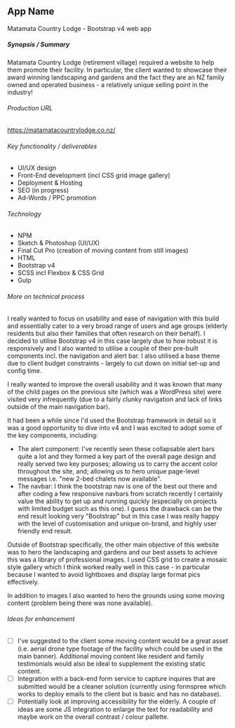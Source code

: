 ## App Name 

Matamata Country Lodge - Bootstrap v4 web app

##### Synopsis / Summary 

Matamata Country Lodge (retirement village) required a website to help them promote their facility. In particular, the client wanted to showcase their award winning landscaping and gardens and the fact they are an NZ family owned and operated business - a relatively unique selling point in the industry!

###### Production URL

https://matamatacountrylodge.co.nz/

###### Key functionality / deliverables

- UI/UX design
- Front-End development (incl CSS grid image gallery)
- Deployment & Hosting
- SEO (in progress)
- Ad-Words / PPC promotion

###### Technology 

- NPM
- Sketch & Photoshop (UI/UX)
- Final Cut Pro (creation of moving content from still images)
- HTML
- Bootstrap v4
- SCSS incl Flexbox & CSS Grid
- Gulp 

###### More on technical process

I really wanted to focus on usability and ease of navigation with this build and essentially cater to a very broad range of users and age groups (elderly residents but also their families that often research on their behalf). I decided to utilise Bootstrap v4 in this case largely due to how robust it is responsively and I also wanted to utilise a couple of their pre-built components incl. the navigation and alert bar. I also utilised a base theme due to client budget constraints - largely to cut down on initial set-up and config time.

I really wanted to improve the overall usability and it was known that many of the child pages on the previous site (which was a WordPress site) were visited very infrequently (due to a fairly clunky navigation and lack of links outside of the main navigation bar).

It had been a while since I'd used the Bootstrap framework in detail so it was a good opportunity to dive into v4 and I was excited to adopt some of the key components, including:

- The alert component: I've recently seen these collapsable alert bars quite a lot and they formed a key part of the overall page design and really served two key purposes; allowing us to carry the accent color throughout the site, and; allowing us to hero unique page-level messages i.e. "new 2-bed chalets now available".
- The navbar: I think the bootstrap nav is one of the best out there and after coding a few responsive navbars from scratch recently I certainly value the ability to get up and running quickly (especially on projects with limited budget such as this one). I guess the drawback can be the end result looking very "Bootstrap" but in this case I was really happy with the level of customisation and unique on-brand, and highly user friendly end result.

Outside of Bootstrap specifically, the other main objective of this website was to hero the landscaping and gardens and our best assets to achieve this was a library of professional images. I used CSS grid to create a mosaic style gallery which I think worked really well in this case - in particular because I wanted to avoid lightboxes and display large format pics effectively.

In addition to images I also wanted to hero the grounds using some moving content (problem being there was none available).

###### Ideas for enhancement 

- [ ] I've suggested to the client some moving content would be a great asset (i.e. aerial drone type footage of the facility which could be used in the main banner). Additional moving content like resident and family testimonials would also be ideal to supplement the existing static content.
- [ ] Integration with a back-end form service to capture inquires that are submitted would be a cleaner solution (currently using formspree which works to deploy emails to the client but is basic and has no database).
- [ ] Potentially look at improving accessibility for the elderly. A couple of ideas are some JS integration to enlarge the text for readability and maybe work on the overall contrast / colour pallette.
